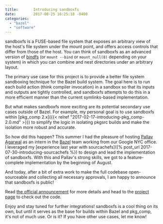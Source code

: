 ```yaml
---
title:       Introducing sandboxfs
date:        2017-08-25 16:25:18 -0400
categories:
  - "bazel"
  - "software"
---
```


sandboxfs is a FUSE-based file system that exposes an arbitrary view of the
host's file system under the mount point, and offers access controls that
differ from those of the host. You can think of sandboxfs as an advanced
version of [bindfs](https://bindfs.org/) (or `mount --bind` or `mount_null(8)`
depending on your system) in which you can combine and nest directories under
an arbitrary layout.

The primary use case for this project is to provide a better file system
sandboxing technique for the Bazel build system. The goal here is to run each
build action (think compiler invocation) in a sandbox so that its inputs and
outputs are tightly controlled, and sandboxfs attempts to do this in a more
efficient manner than the current symlinks-based implementation.

But what makes sandboxfs more exciting are its potential secondary use cases
outside of Bazel. For example, my personal goal is to use sandboxfs within
[pkg_comp 2.x]({{< relref "2017-02-17-introducing-pkg_comp-2.0.md" >}}) to simplify
the logic in isolating pkgsrc builds and make the isolation more robust and
accurate.

So how did this happen? This summer I had the pleasure of hosting [Pallav
Agarwal](https://github.com/pallavagarwal07) as an intern in the
[Bazel](https://bazel.build/) team working from our Google NYC office. I
leveraged my [experience last year with sourcachefs]({% post_url
2017-07-30-introducing-sourcachefs %}) to design and lead the implementation of
sandboxfs. With this and Pallav's strong skills, we got to a feature-complete
implementation by the beginning of August.

And today, after a bit of extra work to make the full codebase open-sourceable
and collecting all necessary approvals, I am happy to announce that sandboxfs
is public!

Read [the official
announcement](https://blog.bazel.build/2017/08/25/introducing-sandboxfs.html)
for more details and head to the [project
page](https://github.com/bazelbuild/sandboxfs/) to check out the code.

Enjoy and stay tuned for further integrations! sandboxfs is a cool thing on its
own, but until it serves as the base for builds within Bazel and pkg_comp, it's
not of much use. Or is it? If you have other use cases, let me know!
